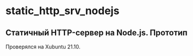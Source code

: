 # static_http_srv_nodejs
## Статичный HTTP-сервер на Node.js. Прототип
Проверялся на Xubuntu 21.10.
